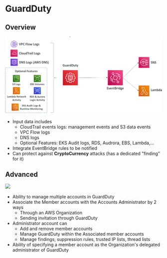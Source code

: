 # GuardDuty

## Overview

<img src="./guardduty.png" />

- Input data includes
  - CloudTrail events logs: management events and S3 data events
  - VPC Flow logs
  - DNS logs
  - Optional Features: EKS Audit logs, RDS, Audrora, EBS, Lambda,...
- Integrate EventBridge rules to be notified
- Can protect against **CryptoCurrency** attacks (has a dedicated "finding" for it)

## Advanced

<img src="./guardduty_advanced.png" />

- Ability to manage multiple accounts in GuardDuty
- Associate the Member accounts with the Accounts Administrator by 2 ways
  - Through an AWS Organization
  - Sending invitation through GuardDuty
- Administrator account can
  - Add and remove member accounts
  - Manage GuardDuty within the Associated member accounts
  - Manage findings, suppression rules, trusted IP lists, thread lists
- Ability of specifying a member account as the Organization's delegated administrator of GuardDuty
